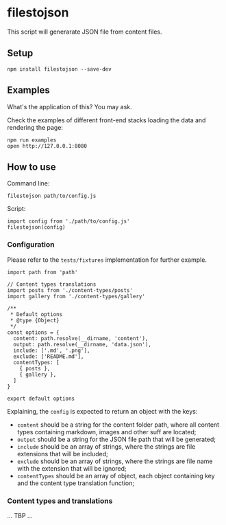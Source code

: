 # filestojson

This script will generarate JSON file from content files.

## Setup

```
npm install filestojson --save-dev
```

## Examples

What's the application of this? You may ask.

Check the examples of different front-end stacks loading the data and rendering the page:

```
npm run examples
open http://127.0.0.1:8080
```

## How to use

Command line:

```
filestojson path/to/config.js
```

Script:

```
import config from './path/to/config.js'
filestojson(config)
```

### Configuration

Please refer to the `tests/fixtures` implementation for further example.

```
import path from 'path'

// Content types translations
import posts from './content-types/posts'
import gallery from './content-types/gallery'

/**
 * Default options
 * @type {Object}
 */
const options = {
  content: path.resolve(__dirname, 'content'),
  output: path.resolve(__dirname, 'data.json'),
  include: ['.md', '.png'],
  exclude: ['README.md'],
  contentTypes: [
  	{ posts },
  	{ gallery },
  ]
}

export default options
```

Explaining, the `config` is expected to return an object with the keys:

- `content` should be a string for the content folder path, where all content types containing markdown, images and other suff are located;
- `output` should be a string for the JSON file path that will be generated;
- `include` should be an array of strings, where the strings are file extensions that will be included;
- `exclude` should be an array of strings, where the strings are file name with the extension that will be ignored;
- `contentTypes` should be an array of object, each object containing key and the content type translation function;

### Content types and translations

... TBP ...
